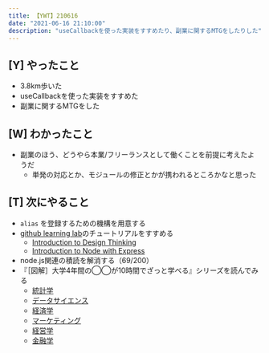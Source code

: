```yaml
---
title: 【YWT】210616
date: "2021-06-16 21:10:00"
description: "useCallbackを使った実装をすすめたり、副業に関するMTGをしたりした"
---
```


## [Y] やったこと

- 3.8km歩いた
- useCallbackを使った実装をすすめた
- 副業に関するMTGをした

## [W] わかったこと

- 副業のほう、どうやら本業/フリーランスとして働くことを前提に考えたようだ
  - 単発の対応とか、モジュールの修正とかが携われるところかなと思った

## [T] 次にやること

- `alias` を登録するための機構を用意する
- [github learning lab](https://lab.github.com/githubtraining)のチュートリアルをすすめる
  - [Introduction to Design Thinking](https://lab.github.com/githubtraining/introduction-to-design-thinking)
  - [Introduction to Node with Express](https://lab.github.com/everydeveloper/introduction-to-node-with-express)
- node.js関連の積読を解消する（69/200）
- 『［図解］大学4年間の◯◯が10時間でざっと学べる』シリーズを読んでみる
  - [統計学](https://www.amazon.co.jp/dp/B07PXB4NN9)
  - [データサイエンス](https://www.amazon.co.jp/dp/B07XNW3TQM)
  - [経済学](https://www.amazon.co.jp/dp/B01KNLFHH6)
  - [マーケティング](https://www.amazon.co.jp/dp/B07BNC2SV3)
  - [経営学](https://www.amazon.co.jp/dp/B071SKDF3L)
  - [金融学](https://www.amazon.co.jp/dp/B07BB6Z7FW)

<!-- https://twitter.com/camomile_cafe/status/1405138993344258049?s=20 -->
